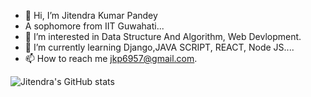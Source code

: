 - 👋 Hi, I’m Jitendra Kumar Pandey
- A sophomore from IIT Guwahati...
- 👀 I’m interested in Data Structure And Algorithm, Web Devlopment.
- 🌱 I’m currently learning Django,JAVA SCRIPT, REACT, Node JS....
- 📫 How to reach me jkp6957@gmail.com.

![Jitendra's GitHub stats](https://github-readme-stats.vercel.app/api?username=JKP-2001&show_icons=true&theme=tokyonight)
<!---
JKP-2001/JKP-2001 is a ✨ special ✨ repository because its `README.md` (this file) appears on your GitHub profile.
---!>






